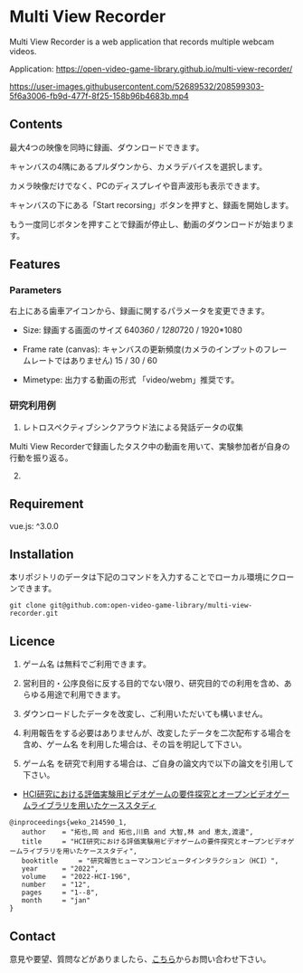 # Multi View Recorder

Multi View Recorder is a web application that records multiple webcam videos.

Application: https://open-video-game-library.github.io/multi-view-recorder/

https://user-images.githubusercontent.com/52689532/208599303-5f6a3006-fb9d-477f-8f25-158b96b4683b.mp4


## Contents

最大4つの映像を同時に録画、ダウンロードできます。

キャンバスの4隅にあるプルダウンから、カメラデバイスを選択します。

カメラ映像だけでなく、PCのディスプレイや音声波形も表示できます。

キャンバスの下にある「Start recorsing」ボタンを押すと、録画を開始します。

もう一度同じボタンを押すことで録画が停止し、動画のダウンロードが始まります。


## Features

### Parameters

右上にある歯車アイコンから、録画に関するパラメータを変更できます。

- Size: 録画する画面のサイズ
   640*360 / 1280*720 / 1920*1080

- Frame rate (canvas): キャンバスの更新頻度(カメラのインプットのフレームレートではありません)
   15 / 30 / 60

- Mimetype: 出力する動画の形式
   「video/webm」推奨です。

### 研究利用例

1. レトロスペクティブシンクアラウド法による発話データの収集

Multi View Recorderで録画したタスク中の動画を用いて、実験参加者が自身の行動を振り返る。

2. 


## Requirement

vue.js: ^3.0.0


## Installation

本リポジトリのデータは下記のコマンドを入力することでローカル環境にクローンできます。

```
git clone git@github.com:open-video-game-library/multi-view-recorder.git
```


## Licence

1. ゲーム名 は無料でご利用できます。

2. 営利目的・公序良俗に反する目的でない限り、研究目的での利用を含め、あらゆる用途で利用できます。

3. ダウンロードしたデータを改変し、ご利用いただいても構いません。

4. 利用報告をする必要はありませんが、改変したデータを二次配布する場合を含め、ゲーム名 を利用した場合は、その旨を明記して下さい。

5. ゲーム名 を研究で利用する場合は、ご自身の論文内で以下の論文を引用して下さい。

- [HCI研究における評価実験用ビデオゲームの要件探究とオープンビデオゲームライブラリを用いたケーススタディ](http://id.nii.ac.jp/1001/00214482/)
```
@inproceedings{weko_214590_1,
   author	 = "拓也,岡 and 拓也,川島 and 大智,林 and 恵太,渡邊",
   title	 = "HCI研究における評価実験用ビデオゲームの要件探究とオープンビデオゲームライブラリを用いたケーススタディ",
   booktitle	 = "研究報告ヒューマンコンピュータインタラクション（HCI）",
   year 	 = "2022",
   volume	 = "2022-HCI-196",
   number	 = "12",
   pages	 = "1--8",
   month	 = "jan"
}
```


## Contact

意見や要望、質問などがありましたら、[こちら](https://open-video-game-library.github.io/info/contact/)からお問い合わせ下さい。
